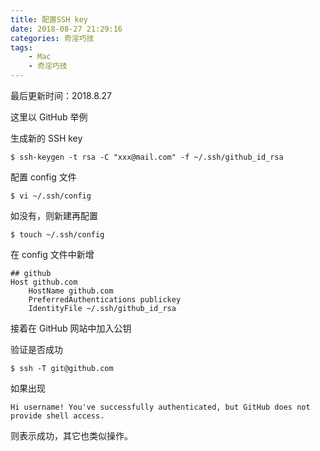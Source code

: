 ```yaml
---
title: 配置SSH key
date: 2018-08-27 21:29:16
categories: 奇淫巧技
tags:
	- Mac
	- 奇淫巧技
---
```


最后更新时间：2018.8.27

这里以 GitHub 举例

生成新的 SSH key

```shell
$ ssh-keygen -t rsa -C "xxx@mail.com" -f ~/.ssh/github_id_rsa
```

配置 config 文件

```shell
$ vi ~/.ssh/config
```

<!-- more -->

如没有，则新建再配置

```shell
$ touch ~/.ssh/config
```

在 config 文件中新增

```
## github
Host github.com
    HostName github.com
    PreferredAuthentications publickey
    IdentityFile ~/.ssh/github_id_rsa
```

接着在 GitHub 网站中加入公钥

验证是否成功

```shell
$ ssh -T git@github.com
```

如果出现

```
Hi username! You've successfully authenticated, but GitHub does not provide shell access.
```

则表示成功，其它也类似操作。